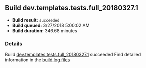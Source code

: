 ## Build dev.templates.tests.full_20180327.1
- **Build result:** `succeeded`
- **Build queued:** 3/27/2018 5:00:02 AM
- **Build duration:** 346.68 minutes
### Details
Build [dev.templates.tests.full_20180327.1](https://winappstudio.visualstudio.com/web/build.aspx?pcguid=a4ef43be-68ce-4195-a619-079b4d9834c2&builduri=vstfs%3a%2f%2f%2fBuild%2fBuild%2f25347) succeeded
Find detailed information in the [build log files](https://uwpctdiags.blob.core.windows.net/buildlogs/dev.templates.tests.full_20180327.1_logs.zip)
